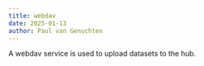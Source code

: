 ```yaml
---
title: webdav
date: 2025-01-13
author: Paul van Genuchten
---
```


A webdav service is used to upload datasets to the hub.

